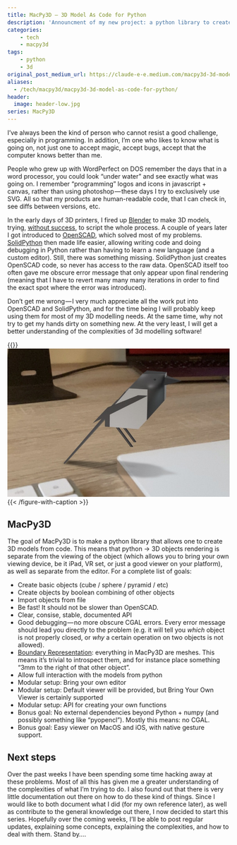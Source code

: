 ```yaml
---
title: MacPy3D — 3D Model As Code for Python
description: 'Announcment of my new project: a python library to create 3d models as code'
categories:
    - tech
    - macpy3d
tags:
    - python
    - 3d
original_post_medium_url: https://claude-e-e.medium.com/macpy3d-3d-model-as-code-for-python-58df4557036
aliases:
  - /tech/macpy3d/macpy3d-3d-model-as-code-for-python/
header:
  image: header-low.jpg
series: MacPy3D
---
```


I’ve always been the kind of person who cannot resist a good challenge, especially in programming. In addition, I’m one who likes to know what is going on, not just one to accept magic, accept bugs, accept that the computer knows better than me.

People who grew up with WordPerfect on DOS remember the days that in a word processor, you could look “under water” and see exactly what was going on. I remember “programming” logos and icons in javascript + canvas, rather than using photoshop — these days I try to exclusively use SVG. All so that my products are human-readable code, that I can check in, see diffs between versions, etc.

In the early days of 3D printers, I fired up [Blender](https://www.blender.org) to make 3D models, trying, [without success](https://blender.stackexchange.com/questions/18930/reset-blender-environment-on-each-script-run), to script the whole process. A couple of years later I got introduced to [OpenSCAD](http://openscad.org/), which solved most of my problems. [SolidPython](https://github.com/SolidCode/SolidPython) then made life easier, allowing writing code and doing debugging in Python rather than having to learn a new language (and a custom editor). Still, there was something missing. SolidPython just creates OpenSCAD code, so never has access to the raw data. OpenSCAD itself too often gave me obscure error message that only appear upon final rendering (meaning that I have to revert many many many iterations in order to find the exact spot where the error was introduced).

Don’t get me wrong — I very much appreciate all the work put into OpenSCAD and SolidPython, and for the time being I will probably keep using them for most of my 3D modelling needs. At the same time, why not try to get my hands dirty on something new. At the very least, I will get a better understanding of the complexities of 3d modelling software!

{{<figure-with-caption caption="The MacPy3D mascotte “sitting” on my desk (note: this was made in Shapr3D on my iPad — it will be a goal of the project to design this in MacPy3D)">}}
  ![3d render of macpy3d mascotte on desk](teaser.jpg)
{{< /figure-with-caption >}}

## MacPy3D

The goal of MacPy3D is to make a python library that allows one to create 3D models from code. This means that python → 3D objects rendering is separate from the viewing of the object (which allows you to bring your own viewing device, be it iPad, VR set, or just a good viewer on your platform), as well as separate from the editor. For a complete list of goals:

*   Create basic objects (cube / sphere / pyramid / etc)
*   Create objects by boolean combining of other objects
*   Import objects from file
*   Be fast! It should not be slower than OpenSCAD.
*   Clear, consise, stable, documented API
*   Good debugging — no more obscure CGAL errors. Every error message should lead you directly to the problem (e.g. it will tell you _which_ object is not properly closed, or _why_ a certain operation on two objects is not allowed).
*   [Boundary Representation](https://en.wikipedia.org/wiki/Boundary_representation): everything in MacPy3D are meshes. This means it’s trivial to introspect them, and for instance place something “3mm to the right of that other object”.
*   Allow full interaction with the models from python
*   Modular setup: Bring your own editor
*   Modular setup: Default viewer will be provided, but Bring Your Own Viewer is certainly supported
*   Modular setup: API for creating your own functions
*   Bonus goal: No external dependencies beyond Python + numpy (and possibly something like “pyopencl”). Mostly this means: no CGAL.
*   Bonus goal: Easy viewer on MacOS and iOS, with native gesture support.

## Next steps

Over the past weeks I have been spending some time hacking away at these problems. Most of all this has given me a greater understanding of the complexities of what I’m trying to do. I also found out that there is very little documentation out there on how to do these kind of things. Since I would like to both document what I did (for my own reference later), as well as contribute to the general knowledge out there, I now decided to start this series. Hopefully over the coming weeks, I’ll be able to post regular updates, explaining some concepts, explaining the complexities, and how to deal with them. Stand by….
